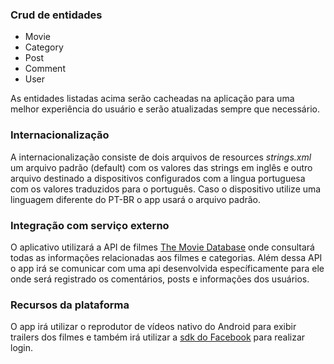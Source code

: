 ### Crud de entidades
* Movie
* Category
* Post
* Comment
* User

As entidades listadas acima serão cacheadas na aplicação para uma melhor experiência do usuário e serão atualizadas sempre que necessário.

### Internacionalização
A internacionalização consiste de dois arquivos de resources _strings.xml_ um arquivo padrão (default) com os valores das strings em inglês e outro arquivo destinado a dispositivos configurados com a lingua portuguesa com os valores traduzidos para o português. Caso o dispositivo utilize uma linguagem diferente do PT-BR o app usará o arquivo padrão.

### Integração com serviço externo
O aplicativo utilizará a API de filmes [The Movie Database](https://www.themoviedb.org/documentation/api) onde consultará todas as  informações relacionadas aos filmes e categorias. Além dessa API o app irá se comunicar com uma api desenvolvida específicamente para ele onde será registrado os comentários, posts e informações dos usuários.

### Recursos da plataforma
O app irá utilizar o reprodutor de vídeos nativo do Android para exibir trailers dos filmes e também irá utilizar a [sdk do Facebook](https://developers.facebook.com/docs/android/) para realizar login.
